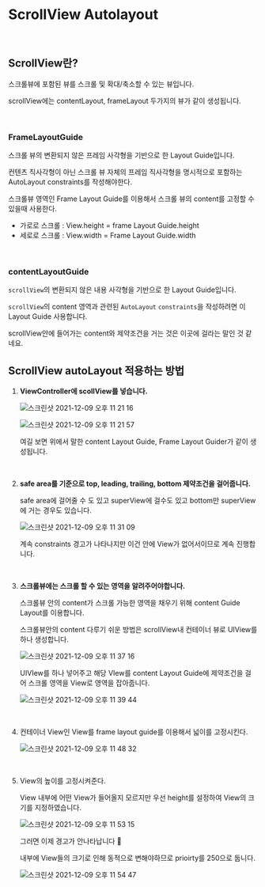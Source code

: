 # ScrollView Autolayout

<br/>

## ScrollView란?

스크롤뷰에 포함된 뷰를 스크롤 및 확대/축소할 수 있는 뷰입니다.

scrollView에는 contentLayout, frameLayout 두가지의 뷰가 같이 생성됩니다.

<br/>

### FrameLayoutGuide

스크롤 뷰의 변환되지 않은 프레임 사각형을 기반으로 한 Layout Guide입니다.

컨텐츠 직사각형이 아닌 스크롤 뷰 자체의 프레임 직사각형을 명시적으로 포함하는 AutoLayout constraints를 작성해야한다.

스크롤뷰 영역인 Frame Layout Guide를 이용해서 스크롤 뷰의 content를 고정할 수 있을때 사용한다.

- 가로로 스크롤 : View.height = frame Layout Guide.height
- 세로로 스크롤 : View.width = Frame Layout Guide.width

<br/>

### **contentLayoutGuide**

`scrollView`의 변환되지 않은 내용 사각형을 기반으로 한 Layout Guide입니다.

`scrollView`의 content 영역과 관련된 `AutoLayout` `constraints`을 작성하려면 이 Layout Guide 사용합니다.

scrollView안에 들어가는 content와 제약조건을 거는 것은 이곳에 걸라는 말인 것 같네요.

## ScrollView autoLayout 적용하는 방법

1. **ViewController에 scollView를 넣습니다.**
    
    ![스크린샷 2021-12-09 오후 11 21 16](https://user-images.githubusercontent.com/40068674/145420918-53d475e4-824b-46e7-baff-3820c3c56e5c.png)
    
    ![스크린샷 2021-12-09 오후 11 21 57](https://user-images.githubusercontent.com/40068674/145421073-6310336f-f263-4d74-ad27-a32e49b6a21d.png)
    
    여길 보면 위에서 말한 content Layout Guide, Frame Layout Guider가 같이 생성됩니다.
    
    <br/>
    
2. **safe area를 기준으로 top, leading, trailing, bottom 제약조건을 걸어줍니다.**
    
    safe area에 걸어줄 수 도 있고 superView에 걸수도 있고 bottom만 superView에 거는 경우도 있습니다.
    
    ![스크린샷 2021-12-09 오후 11 31 09](https://user-images.githubusercontent.com/40068674/145421176-af793fcc-39b3-497a-8b89-f3baed481f53.png)

    계속 constraints 경고가 나타나지만 이건 안에 View가 없어서이므로 계속 진행합니다.
    
    <br/>
    
3. **스크롤뷰에는 스크롤 할 수 있는 영역을 알려주어야합니다.** 
    
    스크롤뷰 안의 content가 스크롤 가능한 영역을 채우기 위해 content Guide Layout를 이용합니다.
    
    스크롤뷰안의 content 다루기 쉬운 방법은 scrollView내 컨테이너 뷰로 UIView를 하나 생성합니다.
    
    ![스크린샷 2021-12-09 오후 11 37 16](https://user-images.githubusercontent.com/40068674/145421252-c86bea7d-1302-46a8-a137-b560071f92b9.png)
    
    UIVIew를 하나 넣어주고 해당 VIew를 content Layout Guide에 제약조건을 걸어 스크롤 영역을 View로 영역을 잡아줍니다.
    
    ![스크린샷 2021-12-09 오후 11 39 44](https://user-images.githubusercontent.com/40068674/145421309-cfd12f19-fb8b-4430-b5cd-bda5ad9e2943.png)
    
    <br/>
    
4. 컨테이너 View인 View를 frame layout guide를 이용해서 넓이를 고정시킨다.

    ![스크린샷 2021-12-09 오후 11 48 32](https://user-images.githubusercontent.com/40068674/145421376-481cc69b-63ac-462d-8b37-809b55c60b49.png)
    
    <br/>
    
5. View의 높이를 고정시켜준다.
    
    View 내부에 어떤 View가 들어올지 모르지만 우선 height를 설정하여 View의 크기를 지정하였습니다.
    
    ![스크린샷 2021-12-09 오후 11 53 15](https://user-images.githubusercontent.com/40068674/145421436-e79bbd68-a71a-49c7-aeb8-e9818d4bfcb7.png)
    
    그러면 이제 경고가 안나타납니다 🙂
    
    내부에 View들의 크기로 인해 동적으로 변해야하므로 prioirty를 250으로 둡니다.
    
    ![스크린샷 2021-12-09 오후 11 54 47](https://user-images.githubusercontent.com/40068674/145421486-917e77b6-fcae-4b36-ab6c-34eeece09d62.png)
    
    <br/>
    
